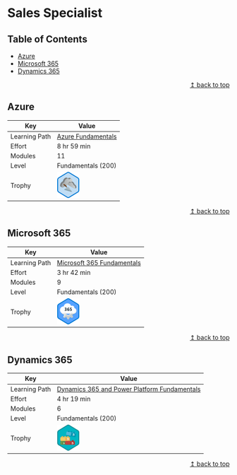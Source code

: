 # Sales Specialist

## Table of Contents
* [Azure](#azure)
* [Microsoft 365](#microsoft-365)
* [Dynamics 365](#dynamics-365)    

<div align="right"><a href="#sales-specialist">↥ back to top</a></div>

## Azure

| Key | Value |
| ------------- | ------------- |
| Learning Path | [Azure Fundamentals](https://docs.microsoft.com/en-us/learn/paths/azure-fundamentals/) |
| Effort | 8 hr 59 min |
| Modules | 11 |
| Level | Fundamentals (200) |
| Trophy | <img src="../images/badge-s2-azure.png" alt="Learn the Business Value of Azure" width="50px">  |

<div align="right"><a href="#sales-specialist">↥ back to top</a></div>

## Microsoft 365

| Key | Value |
| ------------- | ------------- |
| Learning Path | [Microsoft 365 Fundamentals](https://docs.microsoft.com/en-us/learn/paths/m365-fundamentals/) |
| Effort | 3 hr 42 min |
| Modules | 9 |
| Level | Fundamentals (200) |
| Trophy | <img src="../images/badge-s2-m365.png" alt="Microsoft 365 Fundamentals" width="50px">  |

<div align="right"><a href="#sales-specialist">↥ back to top</a></div>

## Dynamics 365

| Key | Value |
| ------------- | ------------- |
| Learning Path | [Dynamics 365 and Power Platform Fundamentals](https://docs.microsoft.com/en-us/learn/paths/dyn-power-plat-bus-app-fundamentals/) |
| Effort | 4 hr 19 min |
| Modules | 6 |
| Level | Fundamentals (200) |
| Trophy | <img src="../images/badge-s2-d365.png" alt="Dynamics 365 and Power Platform Fundamentals" width="50px">  |

<div align="right"><a href="#sales-specialist">↥ back to top</a></div>
